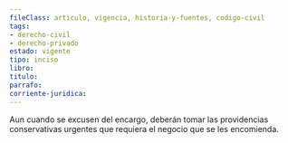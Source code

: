 ```yaml
---
fileClass: articulo, vigencia, historia-y-fuentes, codigo-civil
tags:
- derecho-civil
- derecho-privado
estado: vigente
tipo: inciso
libro:
titulo:
parrafo:
corriente-juridica:
---
```

Aun cuando se excusen del encargo, deberán tomar las providencias conservativas urgentes que requiera el negocio que se les encomienda.